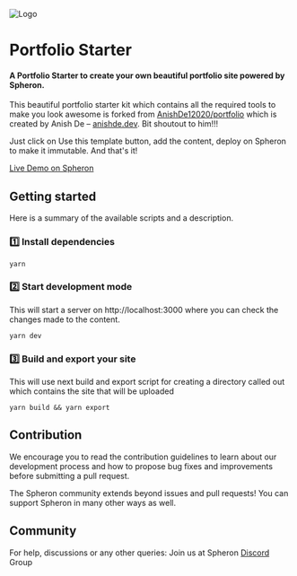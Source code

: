 ![Logo](https://res.cloudinary.com/letech-digital-solutions/image/upload/v1674554473/Group_131_mcmn2e.png)

# Portfolio Starter

#### A Portfolio Starter to create your own beautiful portfolio site powered by Spheron.

This beautiful portfolio starter kit which contains all the required tools to make you look awesome is forked from [AnishDe12020/portfolio](https://github.com/AnishDe12020/portfolio) which is created by Anish De – [anishde.dev](https://anishde.dev). Bit shoutout to him!!!

Just click on Use this template button, add the content, deploy on Spheron to make it immutable. And that's it!

[Live Demo on Spheron](https://gatsby-starter-portfolio-minimal-theme.netlify.app/)

## Getting started
Here is a summary of the available scripts and a description.

### 1️⃣ Install dependencies
```
yarn
```

### 2️⃣ Start development mode
This will start a server on http://localhost:3000 where you can check the changes made to the content.
```
yarn dev
```

### 3️⃣ Build and export your site
This will use next build and export script for creating a directory called out which contains the site that will be uploaded
```
yarn build && yarn export
```

## Contribution
We encourage you to read the contribution guidelines to learn about our development process and how to propose bug fixes and improvements before submitting a pull request.

The Spheron community extends beyond issues and pull requests! You can support Spheron in many other ways as well.

## Community
For help, discussions or any other queries: Join us at Spheron [Discord](https://discord.com/invite/ahxuCtm) Group


